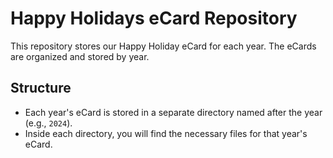 # Happy Holidays eCard Repository

This repository stores our Happy Holiday eCard for each year. The eCards are organized and stored by year.

## Structure

- Each year's eCard is stored in a separate directory named after the year (e.g., `2024`).
- Inside each directory, you will find the necessary files for that year's eCard.
